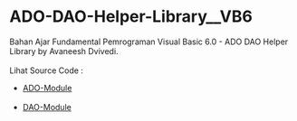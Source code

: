 # ADO-DAO-Helper-Library__VB6
Bahan Ajar Fundamental Pemrograman Visual Basic 6.0 - ADO DAO Helper Library by Avaneesh Dvivedi.<br><br>
Lihat Source Code : <br>
- <a href="https://github.com/RizkyKhapidsyah/ADO-DAO-Helper-Library__VB6/blob/main/ADO.bas">ADO-Module</a><br><br>
- <a href="https://github.com/RizkyKhapidsyah/ADO-DAO-Helper-Library__VB6/blob/main/DAO.bas">DAO-Module</a>
